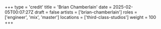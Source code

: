 +++
type = 'credit'
title = 'Brian Chamberlain'
date = 2025-02-05T00:07:27Z
draft = false
artists = ['brian-chamberlain']
roles = ['engineer', 'mix', 'master']
locations = ['third-class-studios']
weight = 100
+++
